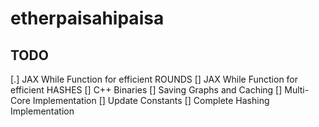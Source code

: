 # etherpaisahipaisa

## TODO

[.] JAX While Function for efficient ROUNDS
[] JAX While Function for efficient HASHES
[] C++ Binaries
[] Saving Graphs and Caching
[] Multi-Core Implementation
[] Update Constants
[] Complete Hashing Implementation
